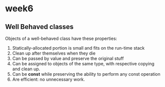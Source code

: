 # week6

## Well Behaved classes

Objects of a well-behaved class have these properties:

1. Statically-allocated portion is small and fits on the run-time stack 
2. Clean up after themselves when they die 
3. Can be passed by value and preserve the original stuff 
4. Can be assigned to objects of the same type, with respective copying and clean up.
5. Can be **const** while preserving the ability to perform any const operation
6. Are efficient: no unnecessary work.

